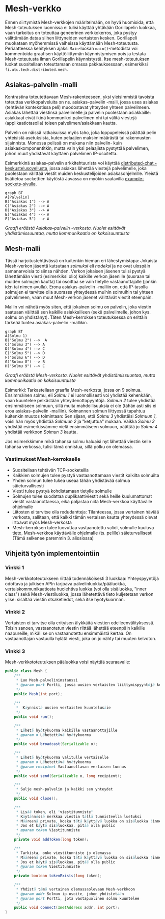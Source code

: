 # Mesh-verkko
Ennen siirtymistä Mesh-verkkojen määritelmään, on hyvä huomioida, että Mesh-toteutuksen luonnissa ei tulisi käyttää yhtäkään Gorillapelin luokkaa, vaan tarkoitus on toteuttaa geneerinen verkkokerros, joka pystyy välittämään dataa siihen liittyneiden vertaisten kesken. Gorillapeli muokataan myöhemmissä vaiheissa käyttämään Mesh-toteutusta. Periaatteessa kehityksen ajaksi `Main`-luokan `main()`-metodista voi kommentoida graafisen käyttöliittymän käynnistymisen pois ja testata Mesh-toteutusta ilman Gorillapelin käynnistystä. Itse mesh-toteutuksen luokat suositellaan toteuttamaan omassa pakkauksessaan, esimerkiksi `fi.utu.tech.distributed.mesh`.

## Asiakas–palvelin -malli
Kontrastina toteutettavaan Mesh-rakenteeseen, yksi yleisimmistä tavoista toteuttaa verkkopalveluita on ns. asiakas–palvelin -malli, jossa usea asiakas (tehtävän kontekstissa peli) muodostavat yhteyden yhteen palvelimeen. Asiakas lähettää viestinsä palvelimelle ja palvelin puolestaan asiakkaille: asiakkaat eivät ikinä kommunikoi palvelimen ohi tai välitä viestejä (applikaatiotasolla) toisen palvelimen/asiakkaan kautta.

Palvelin on näissä ratkaisuissa myös taho, joka loppupeleissä päättää pelin yhteisistä asetuksista, kuten pelaajien maksimimäärästä tai rakennusten sijainnista. Monessa pelissä on mukana niin palvelin- kuin asiakaskomponentitkin, mutta vain yksi pelaajista pystyttää palvelimen, johon muut yhdistävät käyttäen palvelimen IP-osoitetta.

Esimerkkinä asiakas–palvelin arkkitehtuurista voi käyttää [distributed-chat -keskustelusovellusta](https://gitlab.utu.fi/tech/education/distributed-systems/distributed-chat), jossa asiakas lähettää viestejä palvelimelle, joka puolestaan välittää viestit muiden keskustelijoiden asiakasohjelmille. Yleistä lisätietoa sockettien käytöstä Javassa on myökin saatavilla [example-sockets-sivulla](https://gitlab.utu.fi/tech/education/distributed-systems/example-sockets).

```mermaid
graph BT
A[Palvelin]
B("Asiakas 1") --> A
C("Asiakas 2") --> A
D("Asiakas 3") --> A
E("Asiakas 4") --> A
F("Asiakas 5") --> A
```
*Graafi eräästä Asiakas–palvelin -verkosta. Nuolet esittävät yhdistämissuuntaa, mutta kommunikaatio on kaksisuuntaista*

## Mesh-malli
Tässä harjoitustehtävässä on kuitenkin hieman eri lähestymistapa: Jokaista Mesh-verkon jäsentä kutsutaan *solmuksi* eli *nodeksi* ja ne ovat ulospäin samanarvoisia toisiinsa nähden. Verkon jokaisen jäsenen tulisi pystyä lähettämään viesti (esimerkiksi olio) kaikille verkon jäsenille (suoraan tai muiden solmujen kautta) tai osoittaa se vain tietylle vastaanottajalle (jonkin id:n tai nimen avulla). Erona asiakas–palvelin -malliin on, että IP-tasolla solmujen ei tarvitse olla suorassa yhteydessä muihin solmuihin tai yhteen palvelimeen, vaan muut Mesh-verkon jäsenet välittävät viestit eteenpäin.

Mallin voi nähdä myös siten, että jokainen solmu on palvelin, joka viestin saatuaan välittää sen kaikille asiakkailleen (sekä palvelimelle, johon kys. solmu on yhdistänyt). Täten Mesh-kerroksen toteutuksessa on erittäin tärkeää tuntea asiakas-palvelin -mallikin.

```mermaid
graph BT
A(Solmu 1)
B("Solmu 2") -->  A
C("Solmu 3") --> A
D("Solmu 4") --> C
E("Solmu 5") --> D
F("Solmu 6") --> D
G("Solmu 8") --> B
H("Solmu 9") --> C
```
*Graafi eräästä Mesh-verkosta. Nuolet esittävät yhdistämissuuntaa, mutta kommunikaatio on kaksisuuntaista*

Esimerkki: Tarkastellaan graafia Mesh-verkosta, jossa on 9 solmua. Ensimmäinen solmu, eli *Solmu 1* ei luonnollisesti voi yhdistää kehenkään, vaan kuuntelee pelkästään yhteydenottopyyntöjä. *Solmun 2* tulee yhdistää ensimmäiseen solmuun, sillä muita mahdollisuuksia ei ole (tähän asti siis ei eroa asiakas–palvelin -malliin). Kolmannen solmun liittyessä tapahtuu kuitenkin muutos toimintaan: Sen sijaan, että *Solmu 3* yhdistäisi *Solmuun 1*, voisi hän myös yhdistää *Solmuun 2* ja "ketjuttua" mukaan. Vaikka *Solmu 3* yhdistää esimerkissämme vielä ensimmäiseen solmuun, päättää jo *Solmu 4* yhdistää verkkoon *Solmun 3* kautta.

Jos esimerkkimme mikä tahansa solmu haluaisi nyt lähettää viestin kelle tahansa verkossa, tulisi tämä onnistua, sillä polku on olemassa. 

### Vaatimukset Mesh-kerrokselle
- Suositellaan tehtävän TCP-socketeilla
- Kaikkien solmujen tulee pystyä vastaanottamaan viestit kaikilta solmuilta
- Yhden solmun tulee tukea useaa tähän yhdistävää solmua säieturvallisesti
- Viesti tulee pystyä kohdistamaan tietylle solmulle
- Solmujen tulee suodattaa duplikaattiviestit sekä heille kuulumattomat viestit vastaanottaessa, eikä paljastaa niitä Mesh-verkkoa käyttävälle ohjelmalle
- Liitosten ei tarvitse olla redudantteja: Tilanteessa, jossa vertainen häviää verkosta, sallitaan, että kaikki tämän vertaisen kautta yhteydessä olevat irtoavat myös Mesh-verkosta
- Mesh-kerroksen tulee luovuttaa vastaanotettu validi, solmulle kuuluva tieto, Mesh-verkkoa käyttävälle ohjelmalle (ts. pelille) säieturvallisesti (Tämä selkenee paremmin 3. aliosiossa)

## Vihjeitä työn implementointiin

### Vinkki 1
Mesh-verkkototeutukseen riittää todennäköisesti 3 luokkaa: Yhteyspyyntöjä odottava ja julkisen APIn tarjoava palvelinluokka/pääluokka, vertaiskommunikaatiosta huolehtiva luokka (voi olla sisäluokka, "inner class") sekä Mesh-viestiluokka, jossa lähetettävä tieto kuljetetaan verkon ylise: sisältää viestin otsaketiedot, sekä itse hyötykuorman.

### Vinkki 2
Vertaisten ei tarvitse olla erityisen älykkäitä viestien edelleenvälityksessä. Toisin sanoen, vastaanotetun viestin riittää lähettää eteenpäin kaikille naapureille, mikäli se on vastaanotettu ensimmäistä kertaa. On vastaanottajan vastuulla hylätä viesti, joka on jo nähty tai muuten kelvoton.

### Vinkki 3
Mesh-verkkototeutuksen pääluokka voisi näyttää seuraavalle:

```java
public class Mesh {
    /**
     * Luo Mesh-palvelininstanssi
     * @param port Portti, jossa uusien vertaisten liittymispyyntöjä kuunnellaan
     */
    public Mesh(int port);
  
    /**
     *  Käynnistä uusien vertaisten kuuntelusäie
     */
    public void run();

    /**
     * Lähetä hyötykuorma kaikille vastaanottajille
     * @param o Lähetettävä hyötykuorma
     */
    public void broadcast(Serializable o);

    /**
     * Lähetä hyötykuorma valitulle vertaiselle
     * @param o Lähetettävä hyötykuorma
     * @param recipient Vastaanottavan vertaisen tunnus
     */
    public void send(Serializable o, long recipient);

    /**
     * Sulje mesh-palvelin ja kaikki sen yhteydet 
     */
    public void close();

    /**
     * Lisää token, eli "viestitunniste"
     * Käytännössä merkkaa viestin tällä tunnisteella luetuksi
     * Määreenä private, koska tätä käyttävä luokka on sisäluokka (inner class)
     * Jos et käytä sisäluokkaa, pitää olla public
     * @param token Viestitunniste 
     */
    private void addToken(long token);

    /**
     * Tarkista, onko viestitunniste jo olemassa
     * Määreenä private, koska tätä käyttävä luokka on sisäluokka (inner class)
     * Jos et käytä sisäluokkaa, pitää olla public
     * @param token Viestitunniste 
     */
    private boolean tokenExists(long token);

    /**
     * Yhdistä tämä vertainen olemassaolevaan Mesh-verkkoon
     * @param addr Solmun ip-osoite, johon yhdistetään
     * @param port Portti, jota vastapuolinen solmu kuuntelee
     */
    public void connect(InetAddress addr, int port);
}
```
